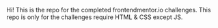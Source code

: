 
Hi! This is the repo for the completed frontendmentor.io challenges. This repo is only for the challenges require HTML & CSS except JS.

